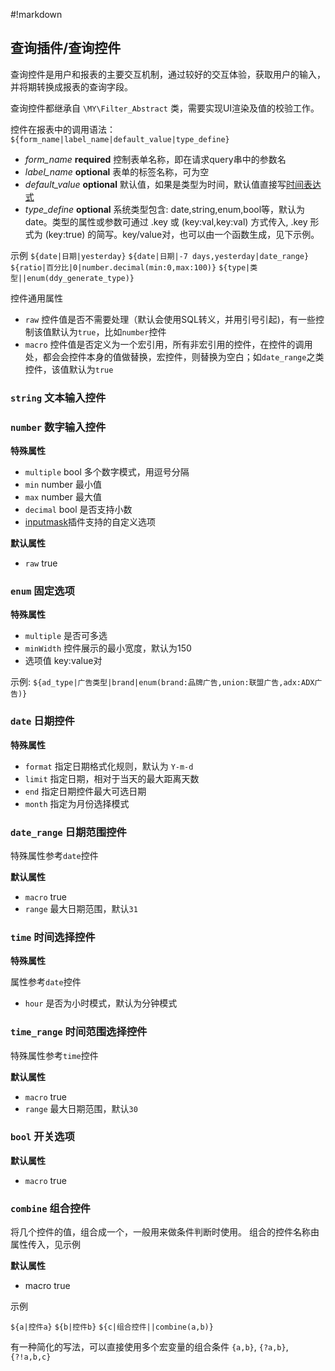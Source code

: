 #!markdown

## 查询插件/查询控件

查询控件是用户和报表的主要交互机制，通过较好的交互体验，获取用户的输入，并将期转换成报表的查询字段。

查询控件都继承自 `\MY\Filter_Abstract` 类，需要实现UI渲染及值的校验工作。

控件在报表中的调用语法：`${form_name|label_name|default_value|type_define}`

- *form_name*      **required**     控制表单名称，即在请求query串中的参数名
- *label_name*     **optional**     表单的标签名称，可为空
- *default_value*  **optional**     默认值，如果是类型为时间，默认值直接写[时间表达式](http://php.net/manual/zh/datetime.formats.relative.php)
- *type_define*    **optional**     系统类型包含: date,string,enum,bool等，默认为date。类型的属性或参数可通过 .key 或 (key:val,key:val) 方式传入, .key 形式为 (key:true) 的简写。key/value对，也可以由一个函数生成，见下示例。

示例
`${date|日期|yesterday}`
`${date|日期|-7 days,yesterday|date_range}`
`${ratio|百分比|0|number.decimal(min:0,max:100)}`
`${type|类型||enum(ddy_generate_type)}`

控件通用属性

- `raw`    控件值是否不需要处理（默认会使用SQL转义，并用引号引起)，有一些控制该值默认为`true`，比如`number`控件
- `macro`  控件值是否定义为一个宏引用，所有非宏引用的控件，在控件的调用处，都会会控件本身的值做替换，宏控件，则替换为空白；如`date_range`之类控件，该值默认为`true`

### `string` 文本输入控件

### `number` 数字输入控件
**特殊属性**

- `multiple` bool 多个数字模式，用逗号分隔
- `min` number 最小值
- `max` number 最大值
- `decimal` bool 是否支持小数
- [inputmask](https://github.com/RobinHerbots/jquery.inputmask/blob/3.x/README_numeric.md)插件支持的自定义选项

**默认属性**

- `raw` true

### `enum` 固定选项
**特殊属性**

- `multiple` 是否可多选
- `minWidth` 控件展示的最小宽度，默认为150
- 选项值 key:value对

示例: `${ad_type|广告类型|brand|enum(brand:品牌广告,union:联盟广告,adx:ADX广告)}`

### `date` 日期控件
**特殊属性**

- `format`  指定日期格式化规则，默认为 `Y-m-d`
- `limit`	指定日期，相对于当天的最大距离天数
- `end`		指定日期控件最大可选日期
- `month`   指定为月份选择模式

### `date_range` 日期范围控件
特殊属性参考`date`控件

**默认属性**

- `macro` true
- `range` 最大日期范围，默认`31`

### `time`	时间选择控件
**特殊属性**

属性参考`date`控件

- `hour` 是否为小时模式，默认为分钟模式

### `time_range` 时间范围选择控件
特殊属性参考`time`控件

**默认属性**

- `macro` true
- `range` 最大日期范围，默认`30`

### `bool` 开关选项

**默认属性**

- `macro` true

### `combine` 组合控件
将几个控件的值，组合成一个，一般用来做条件判断时使用。
组合的控件名称由属性传入，见示例

**默认属性**

- macro true

示例

`${a|控件a}`
`${b|控件b}`
`${c|组合控件||combine(a,b)}`

有一种简化的写法，可以直接使用多个宏变量的组合条件
`{a,b}`, `{?a,b}`, `{?!a,b,c}`
